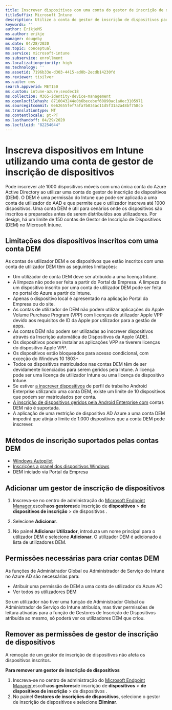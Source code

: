 ```yaml
---
title: Inscrever dispositivos com uma conta do gestor de inscrição de dispositivos
titleSuffix: Microsoft Intune
description: Utilize a conta do gestor de inscrição de dispositivos para inscrever dispositivos no Intune.
keywords: ''
author: ErikjeMS
ms.author: erikje
manager: dougeby
ms.date: 04/28/2020
ms.topic: conceptual
ms.service: microsoft-intune
ms.subservice: enrollment
ms.localizationpriority: high
ms.technology: ''
ms.assetid: 7196b33e-d303-4415-ad0b-2ecdb14230fd
ms.reviewer: tisilver
ms.suite: ems
search.appverid: MET150
ms.custom: intune-azure;seodec18
ms.collection: M365-identity-device-management
ms.openlocfilehash: 8710043244e0b6becebef60890ac1a0ec3105971
ms.sourcegitcommit: 0e62655fef7afa7b034ac11d5f31a2a48bf758cb
ms.translationtype: MT
ms.contentlocale: pt-PT
ms.lasthandoff: 04/29/2020
ms.locfileid: "82254644"
---
```

# <a name="enroll-devices-in-intune-by-using-a-device-enrollment-manager-account"></a>Inscreva dispositivos em Intune utilizando uma conta de gestor de inscrição de dispositivos

Pode inscrever até 1000 dispositivos móveis com uma única conta do Azure Active Directory ao utilizar uma conta do gestor de inscrição de dispositivos (DEM). O DEM é uma permissão do Intune que pode ser aplicada a uma conta de utilizador do AAD e que permite que o utilizador inscreva até 1000 dispositivos. Uma conta DEM é útil para cenários onde os dispositivos são inscritos e preparados antes de serem distribuídos aos utilizadores. Por design, há um limite de 150 contas de Gestor de Inscrição de Dispositivos (DEM) no Microsoft Intune.

## <a name="limitations-of-devices-that-are-enrolled-with-a-dem-account"></a>Limitações dos dispositivos inscritos com uma conta DEM

As contas de utilizador DEM e os dispositivos que estão inscritos com uma conta de utilizador DEM têm as seguintes limitações:

- Um utilizador de conta DEM deve ser atribuído a uma licença Intune.
- A limpeza não pode ser feita a partir do Portal da Empresa. A limpeza de um dispositivo inscrito por uma conta de utilizador DEM pode ser feita no portal do Azure a partir do Intune.
- Apenas o dispositivo local é apresentado na aplicação Portal da Empresa ou do site.
- As contas de utilizador de DEM não podem utilizar aplicações do Apple Volume Purchase Program (VPP) com licenças de utilizador Apple VPP devido aos requisitos de ID da Apple por utilizador para a gestão de apps.
- As contas DEM não podem ser utilizadas ao inscrever dispositivos através da Inscrição automática de Dispositivos da Apple (ADE).
- Os dispositivos podem instalar as aplicações VPP se tiverem licenças do dispositivo Apple VPP.
- Os dispositivos estão bloqueados para acesso condicional, com exceção do Windows 10 1803+
- Todos os dispositivos matriculados nas contas DEM têm de ser devidamente licenciados para serem geridos pela Intune. A licença pode ser uma licença de utilizador Intune ou uma licença de dispositivo Intune.
- Se estiver [a inscrever dispositivos](android-work-profile-enroll.md) de perfil de trabalho Android Enterprise utilizando uma conta DEM, existe um limite de 10 dispositivos que podem ser matriculados por conta.
- [A inscrição de dispositivos geridos pela Android Enterprise com](android-fully-managed-enroll.md) contas DEM não é suportada.
- A aplicação de uma restrição de dispositivo AD Azure a uma conta DEM impedirá que atinja o limite de 1.000 dispositivos que a conta DEM pode inscrever.

## <a name="enrollment-methods-supported-by-dem-accounts"></a>Métodos de inscrição suportados pelas contas DEM

- [Windows Autopilot](enrollment-autopilot.md)
- [Inscrições a granel dos dispositivos Windows](windows-bulk-enroll.md)
- DEM iniciado via Portal da Empresa

## <a name="add-a-device-enrollment-manager"></a>Adicionar um gestor de inscrição de dispositivos

1. Inscreva-se no centro de administração do [Microsoft Endpoint Manager,](https://go.microsoft.com/fwlink/?linkid=2109431)escolha**os gestores**de inscrição de **dispositivos** > **de dispositivos de inscrição** > de dispositivos .

2. Selecione **Adicionar**.

3. No painel **Adicionar Utilizador**, introduza um nome principal para o utilizador DEM e selecione **Adicionar**. O utilizador DEM é adicionado à lista de utilizadores DEM.

## <a name="permissions-required-to-create-dem-accounts"></a>Permissões necessárias para criar contas DEM

As funções de Administrador Global ou Administrador de Serviço do Intune no Azure AD são necessárias para:
- Atribuir uma permissão de DEM a uma conta de utilizador do Azure AD
- Ver todos os utilizadores DEM

Se um utilizador não tiver uma função de Administrador Global ou Administrador de Serviço do Intune atribuída, mas tiver permissões de leitura ativadas para a função de Gestores de Inscrição de Dispositivos atribuída ao mesmo, só poderá ver os utilizadores DEM que criou.

## <a name="remove-device-enrollment-manager-permissions"></a>Remover as permissões de gestor de inscrição de dispositivos

A remoção de um gestor de inscrição de dispositivos não afeta os dispositivos inscritos.

**Para remover um gestor de inscrição de dispositivos**

1. Inscreva-se no centro de administração do [Microsoft Endpoint Manager,](https://go.microsoft.com/fwlink/?linkid=2109431)escolha**os gestores**de inscrição de **dispositivos** > **de dispositivos de inscrição** > de dispositivos .
2. No painel **Gestores de inscrições de dispositivos**, selecione o gestor de inscrição de dispositivos e selecione **Eliminar**.

